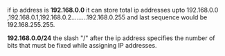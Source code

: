 

if ip address is **192.168.0.0**
it can store total ip addresses upto 192.168.0.0 ,192.168.0.1,192.168.0.2.........192.168.0.255
and last sequence would be 192.168.255.255. 


**192.168.0.0/24**  the slash "/" after the ip address specifies the number of bits that must be fixed while assigning IP addresses. 



